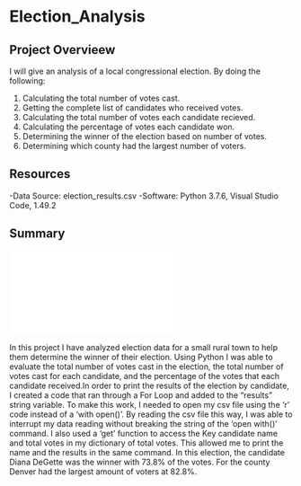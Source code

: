 # Election_Analysis
## Project Overvieew
I will give an analysis of a local congressional election. By doing the following:

1. Calculating the total number of votes cast.
2. Getting the complete list of candidates who received votes.
3. Calculating the total number of votes each candidate recieved.
4. Calculating the percentage of votes each candidate won.
5. Determining the winner of the election based on number of votes.
6. Determining which county had the largest number of voters.

## Resources
-Data Source: election_results.csv
-Software: Python 3.7.6, Visual Studio Code, 1.49.2

## Summary
![](election_results.txt)

In this project I have analyzed election data for a small rural town to help them determine the winner of their election. Using Python I was able to evaluate the total number of votes cast in the election, the total number of votes cast for each candidate, and the percentage of the votes that each candidate received.In order to print the results of the election by candidate, I created a code that ran through a For Loop and added to the “results” string variable. To make this work, I needed to open my csv file using the ‘r’ code instead of a ‘with open()’. By reading the csv file this way, I was able to interrupt my data reading without breaking the string of the ‘open with()’ command. I also used a ‘get’ function to access the Key candidate name and total votes in my dictionary of total votes. This allowed me to print the name and the results in the same command. 
In this election, the candidate Diana DeGette was the winner with 73.8% of the votes. For the county Denver had the largest amount of voters at 82.8%.
